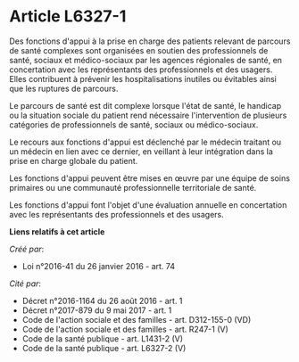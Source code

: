 # Article L6327-1

Des fonctions d'appui à la prise en charge des patients relevant de parcours de santé complexes sont organisées en soutien
des professionnels de santé, sociaux et médico-sociaux par les agences régionales de santé, en concertation avec les
représentants des professionnels et des usagers. Elles contribuent à prévenir les hospitalisations inutiles ou évitables
ainsi que les ruptures de parcours. 

Le parcours de santé est dit complexe lorsque l'état de santé, le handicap ou la situation sociale du patient rend nécessaire
l'intervention de plusieurs catégories de professionnels de santé, sociaux ou médico-sociaux. 

Le recours aux fonctions d'appui est déclenché par le médecin traitant ou un médecin en lien avec ce dernier, en veillant à
leur intégration dans la prise en charge globale du patient. 

Les fonctions d'appui peuvent être mises en œuvre par une équipe de soins primaires ou une communauté professionnelle
territoriale de santé. 

Les fonctions d'appui font l'objet d'une évaluation annuelle en concertation avec les représentants des professionnels et des
usagers.

**Liens relatifs à cet article**

_Créé par_:

  - Loi n°2016-41 du 26 janvier 2016 - art. 74

_Cité par_:

  - Décret n°2016-1164 du 26 août 2016 - art. 1
  - Décret n°2017-879 du 9 mai 2017 - art. 1
  - Code de l'action sociale et des familles - art. D312-155-0 (VD)
  - Code de l'action sociale et des familles - art. R247-1 (V)
  - Code de la santé publique - art. L1431-2 (V)
  - Code de la santé publique - art. L6327-2 (V)
